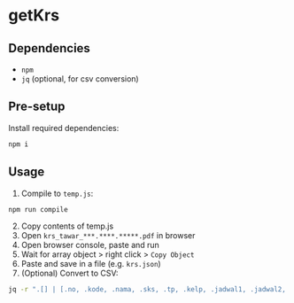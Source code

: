 # getKrs
## Dependencies
- `npm`
- `jq` (optional, for csv conversion)

## Pre-setup
Install required dependencies:
```bash
npm i
```

## Usage
1. Compile to `temp.js`:
```bash
npm run compile
```
2. Copy contents of temp.js
3. Open `krs_tawar_***.****.*****.pdf` in browser
4. Open browser console, paste and run
5. Wait for array object > right click > `Copy Object`
6. Paste and save in a file (e.g. `krs.json`)
7. (Optional) Convert to CSV:
```bash
jq -r ".[] | [.no, .kode, .nama, .sks, .tp, .kelp, .jadwal1, .jadwal2, .jadwal3, .jam] | @csv" krs.json > krs.csv
```
